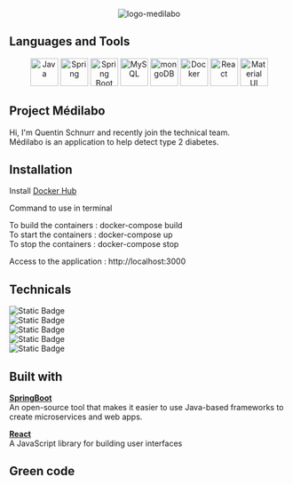 <p></p>
<p align="center"><img src="https://i.ibb.co/7b0pN3C/logo-medilabo.jpg" alt="logo-medilabo" border="0"></p>

## Languages and Tools
<div align="center">
<img width="50" src="https://user-images.githubusercontent.com/25181517/117201156-9a724800-adec-11eb-9a9d-3cd0f67da4bc.png" alt="Java" title="Java"/>
	<img width="50" src="https://user-images.githubusercontent.com/25181517/117201470-f6d56780-adec-11eb-8f7c-e70e376cfd07.png" alt="Spring" title="Spring"/>
	<img width="50" src="https://user-images.githubusercontent.com/25181517/183891303-41f257f8-6b3d-487c-aa56-c497b880d0fb.png" alt="Spring Boot" title="Spring Boot"/>
	<img width="50" src="https://user-images.githubusercontent.com/25181517/183896128-ec99105a-ec1a-4d85-b08b-1aa1620b2046.png" alt="MySQL" title="MySQL"/>
<img width="50" src="https://user-images.githubusercontent.com/25181517/182884177-d48a8579-2cd0-447a-b9a6-ffc7cb02560e.png" alt="mongoDB" title="mongoDB"/>
<img width="50" src="https://user-images.githubusercontent.com/25181517/117207330-263ba280-adf4-11eb-9b97-0ac5b40bc3be.png" alt="Docker" title="Docker"/>
<img width="50" src="https://user-images.githubusercontent.com/25181517/183897015-94a058a6-b86e-4e42-a37f-bf92061753e5.png" alt="React" title="React"/>
<img width="50" src="https://user-images.githubusercontent.com/25181517/189716630-fe6c084c-6c66-43af-aa49-64c8aea4a5c2.png" alt="Material UI" title="Material UI"/>
</div>


## Project Médilabo
Hi, I'm Quentin Schnurr and recently join the technical team.  
Médilabo is an application to help detect type 2 diabetes.


## Installation

Install <a href="https://hub.docker.com/">Docker Hub </a>

Command to use in terminal  
  
To build the containers : docker-compose build    
To start the containers : docker-compose up   
To stop the containers : docker-compose stop   

Access to the application : http://localhost:3000


## Technicals
![Static Badge](https://img.shields.io/badge/v.21.0.1-1?style=flat&label=Jdk&color=%236AAC3C&cacheSeconds=https%3A%2F%2Fspring.io%2Fprojects%2Fspring-boot%2F)  
![Static Badge](https://img.shields.io/badge/v.3.1.5-1?style=flat&label=SpringBoot&color=%236AAC3C&cacheSeconds=https%3A%2F%2Fspring.io%2Fprojects%2Fspring-boot%2F)  
![Static Badge](https://img.shields.io/badge/v.3.9.6-1?style=flat&label=Maven&color=%236AAC3C&cacheSeconds=https%3A%2F%2Fspring.io%2Fprojects%2Fspring-boot%2F)  
![Static Badge](https://img.shields.io/badge/v.18.2.0-1?style=flat&label=React&color=%236AAC3C&cacheSeconds=https%3A%2F%2Fspring.io%2Fprojects%2Fspring-boot%2F)  
![Static Badge](https://img.shields.io/badge/v.4.25.2-1?style=flat&label=Docker&color=%236AAC3C&cacheSeconds=https%3A%2F%2Fspring.io%2Fprojects%2Fspring-boot%2F) 


## Built with

**[SpringBoot](https://spring.io/projects/spring-boot/)**  
An open-source tool that makes it easier to use Java-based frameworks to create microservices and web apps.

**[React](https://react.dev/)**  
A JavaScript library for building user interfaces

## Green code 


